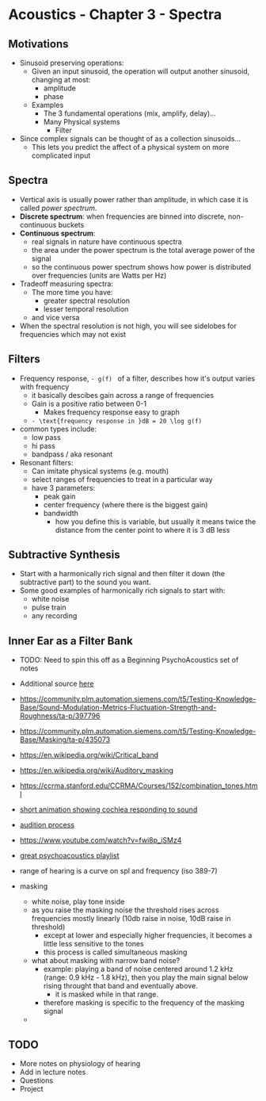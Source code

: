 Acoustics - Chapter 3 - Spectra
========================

## Motivations
- Sinusoid preserving operations:
  - Given an input sinusoid, the operation will output another sinusoid, changing at most:
    - amplitude
    - phase
  - Examples
    - The 3 fundamental operations (mix, amplify, delay)...    
    - Many Physical systems
      - Filter
- Since complex signals can be thought of as a collection sinusoids...
  - This lets you predict the affect of a physical system on more complicated input

## Spectra
  - Vertical axis is usually power rather than amplitude, in which case it is called *power spectrum*.
  - **Discrete spectrum**: when frequencies are binned into discrete, non-continuous buckets
  - **Continuous spectrum**: 
    - real signals in nature have continuous spectra
    - the area under the power spectrum is the total average power of the signal
    - so the continuous power spectrum shows how power is distributed over frequencies (units are Watts per Hz)
  - Tradeoff measuring spectra:
    - The more time you have:
      - greater spectral resolution
      - lesser temporal resolution
    - and vice versa
  - When the spectral resolution is not high, you will see sidelobes for frequencies which may not exist

## Filters
  - Frequency response, ```- g(f) ``` of a filter, describes how it's output varies with frequency
    - it basically descibes gain across a range of frequencies
    - Gain is a positive ratio between 0-1
      - Makes frequency response easy to graph
    - ```- \text{frequency response in }dB = 20 \log g(f) ```
  - common types include:
    - low pass
    - hi pass
    - bandpass / aka resonant
  - Resonant filters:
    - Can imitate physical systems (e.g. mouth)
    - select ranges of frequencies to treat in a particular way
    - have 3 parameters:
      - peak gain
      - center frequency (where there is the biggest gain)
      - bandwidth
        - how you define this is variable, but usually it means twice the distance from the center point to where it is 3 dB less
## Subtractive Synthesis
  - Start with a harmonically rich signal and then filter it down (the subtractive part) to the sound you want.
  - Some good examples of harmonically rich signals to start with:
    - white noise
    - pulse train
    - any recording

## Inner Ear as a Filter Bank
- TODO: Need to spin this off as a Beginning PsychoAcoustics set of notes
- Additional source [here](https://community.plm.automation.siemens.com/t5/Testing-Knowledge-Base/Critical-Bands-in-Human-Hearing/ta-p/416798)
- https://community.plm.automation.siemens.com/t5/Testing-Knowledge-Base/Sound-Modulation-Metrics-Fluctuation-Strength-and-Roughness/ta-p/397796
- https://community.plm.automation.siemens.com/t5/Testing-Knowledge-Base/Masking/ta-p/435073
- https://en.wikipedia.org/wiki/Critical_band
- https://en.wikipedia.org/wiki/Auditory_masking
- https://ccrma.stanford.edu/CCRMA/Courses/152/combination_tones.html
- [short animation showing cochlea responding to sound](https://www.youtube.com/watch?v=gd5nSKNaHZ8)
- [audition process](https://www.youtube.com/watch?v=6GB_kcdVMQo)
- https://www.youtube.com/watch?v=fwi8p_iSMz4

- [great psychoacoustics playlist](https://www.youtube.com/channel/UCz-7EFd3_gwFfBdaiNdKeqA)
- range of hearing is a curve on spl and frequency (iso 389-7)
- masking
  - white noise, play tone inside
  - as you raise the masking noise the threshold rises across frequencies mostly linearly (10db raise in noise, 10dB raise in threshold)
    - except at lower and especially higher frequencies, it becomes a little less sensitive to the tones
    - this process is called simultaneous masking
  - what about masking with narrow band noise?
    - example: playing a band of noise centered around 1.2 kHz (range: 0.9 kHz - 1.8 kHz), then you play the main signal below rising throught that band and eventually above.
      - it is masked while in that range.
    - therefore masking is specific to the frequency of the masking signal
  - 



## TODO 

- More notes on physiology of hearing
- Add in lecture notes
- Questions
- Project